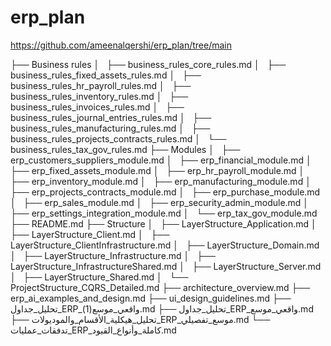 # erp_plan
https://github.com/ameenalqershi/erp_plan/tree/main


├── Business rules
│   ├── business_rules_core_rules.md
│   ├── business_rules_fixed_assets_rules.md
│   ├── business_rules_hr_payroll_rules.md
│   ├── business_rules_inventory_rules.md
│   ├── business_rules_invoices_rules.md
│   ├── business_rules_journal_entries_rules.md
│   ├── business_rules_manufacturing_rules.md
│   ├── business_rules_projects_contracts_rules.md
│   └── business_rules_tax_gov_rules.md
├── Modules
│   ├── erp_customers_suppliers_module.md
│   ├── erp_financial_module.md
│   ├── erp_fixed_assets_module.md
│   ├── erp_hr_payroll_module.md
│   ├── erp_inventory_module.md
│   ├── erp_manufacturing_module.md
│   ├── erp_projects_contracts_module.md
│   ├── erp_purchase_module.md
│   ├── erp_sales_module.md
│   ├── erp_security_admin_module.md
│   ├── erp_settings_integration_module.md
│   └── erp_tax_gov_module.md
├── README.md
├── Structure
│   ├── LayerStructure_Application.md
│   ├── LayerStructure_Client.md
│   ├── LayerStructure_ClientInfrastructure.md
│   ├── LayerStructure_Domain.md
│   ├── LayerStructure_Infrastructure.md
│   ├── LayerStructure_InfrastructureShared.md
│   ├── LayerStructure_Server.md
│   ├── LayerStructure_Shared.md
│   └── ProjectStructure_CQRS_Detailed.md
├── architecture_overview.md
├── erp_ai_examples_and_design.md
├── ui_design_guidelines.md
├── تحليل_جداول_ERP_واقعي_موسع(1).md
├── تحليل_جداول_ERP_واقعي_موسع.md
├── تحليل_هيكلية_الأقسام_والموديولات_ERP_موسع_تفصيلي.md
└── تدفقات_عمليات_ERP_كاملة_وأنواع_القيود.md

